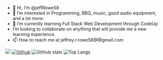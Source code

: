 - 👋 Hi, I’m @jeffRowe58
- 👀 I’m interested in Programming, BBQ, music, good audio equipment, and a lot more.
- 🌱 I’m currently learning Full Stack Web Development through CodeUp
-  I’m looking to collaborate on anything that will provide me a new learning experience.
- 📫 How to reach me at jeffrey.r.rowe58@@gmail.com


![](https://visitor-badge.laobi.icu/badge?page_id=jeffRowe58.jeffRowe58)
[![Github](https://img.shields.io/github/followers/jeffRowe?label=Follow&style=social)](https://github.com/jeffRowe58)
![GitHub stats](https://github-readme-stats.vercel.app/api?username=jeffRowe58&show_icons=true&theme=dark)
![Top Langs](https://github-readme-stats.vercel.app/api/top-langs/?username=jeffRowe58&theme=dark)
<!---
jeffRowe58/jeffRowe58 is a ✨ special ✨ repository because its `README.md` (this file) appears on your GitHub profile.
You can click the Preview link to take a look at your changes.
--->
